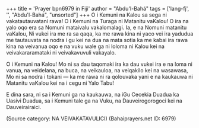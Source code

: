 +++
title = 'Prayer bpn6979 in Fiji'
author = "Abdu'l-Bahá"
tags = ['lang-fj', '', "Abdu'l-Bahá", "unsorted"]
+++
O i Kemuni na Kalou sa sega ni vakatautauvatani rawa! O i Kemuni na Turaga ni Matanitu vaKalou! O ira na yalo oqo era sa Nomuni mataivalu vakalomalagi. Ia, e na Nomuni matanitu vaKalou, Ni vukei ira me ra sa qaqa, ka me rawa kina ni yaco vei ira yadudua me tautauvata na nodra i gu kei na dua na mata sotia ka me kabai ira rawa kina na veivanua oqo e na vuku wale ga ni loloma ni Kalou kei na veivakararamataki ni veivakavuvuli vakayalo.

O i Kemuni na Kalou! Mo ni sa dau taqomaki ira ka dau vukei ira e na loma ni vanua, na veidelana, na buca, na veikauloa, na veiqakilo kei na wasawasa, Mo ni sa nodra i tokani — ka me rawa ni ra qolouvaka yani e na kaukauwa ni Matanitu vaKalou kei na i cegu ni Yalo Tabu!

E dina sara, ni sa i Kemuni ga na kaukauwa, na iGu Cecekia Duadua ka Uasivi Duadua, sa i Kemuni tale ga na Vuku, na Dauveirogorogoci kei na Dauveirairaici.

(Source category: NA VEIVAKATAVULICI)
(Bahaiprayers.net ID: 6979)
